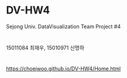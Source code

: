# DV-HW4
Sejong Univ. DataVisualization Team Project #4 
#
15011084 최재우, 15010971 신명하
#
https://choejwoo.github.io/DV-HW4/Home.html
